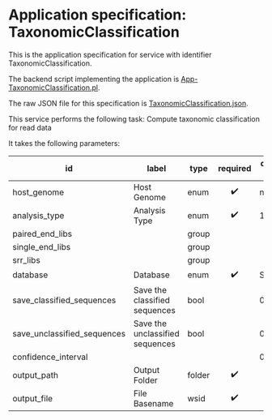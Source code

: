 
# Application specification: TaxonomicClassification

This is the application specification for service with identifier TaxonomicClassification.

The backend script implementing the application is [App-TaxonomicClassification.pl](../service-scripts/App-TaxonomicClassification.pl).

The raw JSON file for this specification is [TaxonomicClassification.json](TaxonomicClassification.json).

This service performs the following task:   Compute taxonomic classification for read data

It takes the following parameters:

| id | label | type | required | default value |
| -- | ----- | ---- | :------: | ------------ |
| host_genome | Host Genome | enum  | :heavy_check_mark: | no_host |
| analysis_type | Analysis Type | enum  | :heavy_check_mark: | 16S |
| paired_end_libs |  | group  |  |  |
| single_end_libs |  | group  |  |  |
| srr_libs |  | group  |  |  |
| database | Database | enum  | :heavy_check_mark: | SILVA |
| save_classified_sequences | Save the classified sequences | bool  |  | 0 |
| save_unclassified_sequences | Save the unclassified sequences | bool  |  | 0 |
| confidence_interval |  |   |  | 0.1 |
| output_path | Output Folder | folder  | :heavy_check_mark: |  |
| output_file | File Basename | wsid  | :heavy_check_mark: |  |

